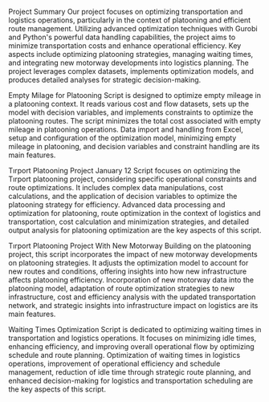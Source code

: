 Project Summary
Our project focuses on optimizing transportation and logistics operations, particularly in the context of platooning and efficient route management. Utilizing advanced optimization techniques with Gurobi and Python's powerful data handling capabilities, the project aims to minimize transportation costs and enhance operational efficiency. Key aspects include optimizing platooning strategies, managing waiting times, and integrating new motorway developments into logistics planning. The project leverages complex datasets, implements optimization models, and produces detailed analyses for strategic decision-making.

Empty Milage for Platooning
Script is designed to optimize empty mileage in a platooning context. It reads various cost and flow datasets, sets up the model with decision variables, and implements constraints to optimize the platooning routes. The script minimizes the total cost associated with empty mileage in platooning operations. Data import and handling from Excel, setup and configuration of the optimization model, minimizing empty mileage in platooning, and decision variables and constraint handling are its main features.

Tırport Platooning Project January 12
Script focuses on optimizing the Tırport platooning project, considering specific operational constraints and route optimizations. It includes complex data manipulations, cost calculations, and the application of decision variables to optimize the platooning strategy for efficiency. Advanced data processing and optimization for platooning, route optimization in the context of logistics and transportation, cost calculation and minimization strategies, and detailed output analysis for platooning optimization are the key aspects of this script.

Tırport Platooning Project With New Motorway
Building on the platooning project, this script incorporates the impact of new motorway developments on platooning strategies. It adjusts the optimization model to account for new routes and conditions, offering insights into how new infrastructure affects platooning efficiency. Incorporation of new motorway data into the platooning model, adaptation of route optimization strategies to new infrastructure, cost and efficiency analysis with the updated transportation network, and strategic insights into infrastructure impact on logistics are its main features.

Waiting Times Optimization
Script is dedicated to optimizing waiting times in transportation and logistics operations. It focuses on minimizing idle times, enhancing efficiency, and improving overall operational flow by optimizing schedule and route planning. Optimization of waiting times in logistics operations, improvement of operational efficiency and schedule management, reduction of idle time through strategic route planning, and enhanced decision-making for logistics and transportation scheduling are the key aspects of this script.
